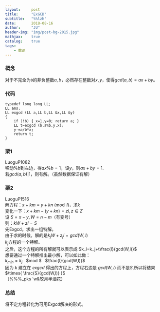 ```yaml
---
layout:     post
title:      "ExGCD"
subtitle:   "%%lzh"
date:       2018-08-16
author:     "JU"
header-img: "img/post-bg-2015.jpg"
mathjax:    true
catalog:    true
tags:
    - 数论
---
```


### 概念
对于不完全为`0`的非负整数$a,b$，必然存在整数对$x,y$，使得$gcd(a,b)=ax+by$。

### 代码

    typedef long long LL;
    LL ans;
    LL exgcd (LL a,LL b,LL &x,LL &y)
    {
        if (!b) { x=1,y=0; return a; }
        LL t=exgcd (b,a%b,y,x);
        y-=a/b*x;
        return t;
    }

### 栗1
LuoguP1082  
移动$\%b$到左边，得$ax\%b=1$，设$y$，则$ax+by=1$.  
若$gcd(a,b)|1$，则有解。（虽然数据保证有解）
### 栗2
LuoguP1516  
解方程：$x+km\equiv y+kn\pmod{l}$，求$k$  
变化一下：$x+km-(y+kn)=zl,z \in Z$  
设 $S=x-y,W=n-m$（有变号）  
则：$kW+zl=S$  
先Exgcd，求出一组特解。  
由于求的时候，解的是$k_jW+z_jl=gcd(W,l)$  
$k_j$方程的一个特解。  
之后，这个方程的所有解就可以表示成:$k_i=k_j+t\frac{l}{gcd(W,l)}$  
想要通过一个特解推出最小解，可以如此做：  
$k_{min}=k_j$ $~$ $mod $ $~$ $\frac{l}{gcd(W,l)}$  
因为 $k$ 建立在 $exgcd$ 得出的方程上，方程右边是 $gcd(W,l)$ 而不是$S$,所以将结果 $\times{ \frac{S}{gcd(W,l)} }$  
（%%%_pks 'w&皎月半洒花）
### 总结
将不定方程转化为可用$Exgcd$解决的形式。
